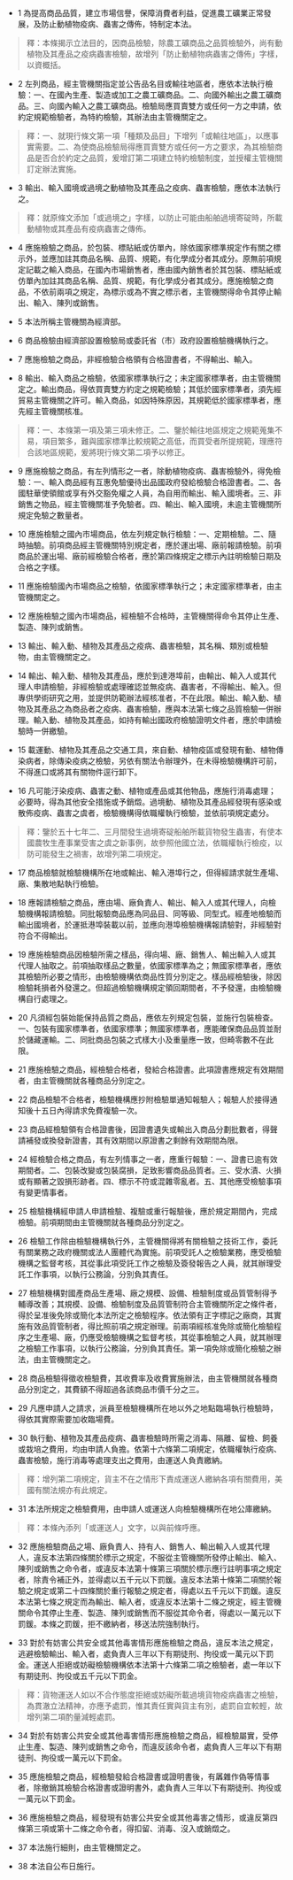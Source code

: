 * 1 為提高商品品質，建立市場信譽，保障消費者利益，促進農工礦業正常發展，及防止動植物疫病、蟲害之傳佈，特制定本法。

> 釋：本條揭示立法目的，因商品檢驗，除農工礦商品之品質檢驗外，尚有動植物及其產品之疫病蟲害檢驗，故增列「防止動植物病蟲害之傳佈」字樣，以資概括。

* 2 左列商品，經主管機關指定並公告品名目或輸往地區者，應依本法執行檢驗：一、在國內生產、製造或加工之農工礦商品。二、向國外輸出之農工礦商品。三、向國內輸入之農工礦商品。檢驗局應買賣雙方或任何一方之申請，依約定規範檢驗者，為特約檢驗，其辦法由主管機關定之。

> 釋：一、就現行條文第一項「種類及品目」下增列「或輸往地區」，以應事實需要。二、為使商品檢驗局得應買賣雙方或任何一方之要求，為其檢驗商品是否合於約定之品質，爰增訂第二項建立特約檢驗制度，並授權主管機關訂定辦法實施。

* 3 輸出、輸入國境或過境之動植物及其產品之疫病、蟲害檢驗，應依本法執行之。

> 釋：就原條文添加「或過境之」字樣，以防止可能由船舶過境寄碇時，所載動植物或其產品有疫病蟲害之傳佈。

* 4 應施檢驗之商品，於包裝、標貼紙或仿單內，除依國家標準規定作有關之標示外，並應加註其商品名稱、品質、規範，有化學成分者其成分。原無前項規定記載之輸入商品，在國內市場銷售者，應由國內銷售者於其包裝、標貼紙或仿單內加註其商品名稱、品質、規範，有化學成分者其成分。應施檢驗之商品，不依前兩項之規定，為標示或為不實之標示者，主管機關得命令其停止輸出、輸入、陳列或銷售。

* 5 本法所稱主管機關為經濟部。

* 6 商品檢驗由經濟部設置檢驗局或委託省（市）政府設置檢驗機構執行之。

* 7 應施檢驗之商品，非經檢驗合格領有合格證書者，不得輸出、輸入。

* 8 輸出、輸入商品之檢驗，依國家標準執行之；未定國家標準者，由主管機關定之。輸出商品，得依買賣雙方約定之規範檢驗；其低於國家標準者，須先經貿易主管機關之許可。輸入商品，如因特殊原因，其規範低於國家標準者，應先經主管機關核准。

> 釋：一、本條第一項及第三項未修正。二、鑒於輸往地區規定之規範蒐集不易，項目繁多，難與國家標準比較規範之高低，而買受者所提規範，理應符合該地區規範，爰將現行條文第二項予以修正。

* 9 應施檢驗之商品，有左列情形之一者，除動植物疫病、蟲害檢驗外，得免檢驗：一、輸入商品經有互惠免驗優待出品國政府發給檢驗合格證書者。二、各國駐華使領館或享有外交豁免權之人員，為自用而輸出、輸入國境者。三、非銷售之物品，經主管機關准予免驗者。四、輸出、輸入國境，未逾主管機關所規定免驗之數量者。

* 10 應施檢驗之國內市場商品，依左列規定執行檢驗：一、定期檢驗。二、隨時抽驗。前項商品經主管機關特別規定者，應於運出場、廠前報請檢驗。前項商品於運出場、廠前經檢驗合格者，應於第四條規定之標示內註明檢驗日期及合格之字樣。

* 11 應施檢驗國內市場商品之檢驗，依國家標準執行之；未定國家標準者，由主管機關定之。

* 12 應施檢驗之國內市場商品，經檢驗不合格時，主管機關得命令其停止生產、製造、陳列或銷售。

* 13 輸出、輸入動、植物及其產品之疫病、蟲害檢驗，其名稱、類別或檢驗物，由主管機關定之。

* 14 輸出、輸入動、植物及其產品，應於到達港埠前，由輸出、輸入人或其代理人申請檢驗，非經檢驗或處理確認並無疫病、蟲害者，不得輸出、輸入。但專供學術研究之用，並提供防範辦法經核准者，不在此限。輸出、輸入動、植物及其產品之為商品者之疫病、蟲害檢驗，應與本法第七條之品質檢驗一併辦理。輸入動、植物及其產品，如持有輸出國政府檢驗證明文件者，應於申請檢驗時一併繳驗。

* 15 載運動、植物及其產品之交通工具，來自動、植物疫區或發現有動、植物傳染病者，除傳染疫病之檢驗，另依有關法令辦理外，在未得檢驗機構許可前，不得進口或將其有關物件逕行卸下。

* 16 凡可能汙染疫病、蟲害之動、植物或產品或其他物品，應施行消毒處理；必要時，得為其他安全措施或予銷燬。過境動、植物及其產品經發現有感染或散佈疫病、蟲害之虞者，檢驗機構得依職權執行檢驗，並依前項規定處分。

> 釋：鑒於五十七年二、三月間發生過境寄碇船舶所載貨物發生蟲害，有使本國農牧生產事業受害之虞之新事例，故參照他國立法，依職權執行檢疫，以防可能發生之禍害，故增列第二項規定。

* 17 商品檢驗就檢驗機構所在地或輸出、輸入港埠行之，但得經請求就生產場、廠、集散地點執行檢驗。

* 18 應報請檢驗之商品，應由場、廠負責人、輸出、輸入人或其代理人，向檢驗機構報請檢驗。同批報驗商品應為同品目、同等級、同型式。經產地檢驗而輸出國境者，於運抵港埠裝載以前，並應向港埠檢驗機構報請驗對，非經驗對符合不得輸出。

* 19 應施檢驗商品因檢驗所需之樣品，得向場、廠、銷售人、輸出輸入人或其代理人抽取之。前項抽取樣品之數量，依國家標準為之；無國家標準者，應依其檢驗所必要之情形，由檢驗機構依商品性質分別定之。樣品經檢驗後，除因檢驗耗損者外發還之。但超過檢驗機構規定領回期間者，不予發還，由檢驗機構自行處理之。

* 20 凡須經包裝始能保持品質之商品，應依左列規定包裝，並施行包裝檢查。一、包裝有國家標準者，依國家標準；無國家標準者，應能確保商品品質並耐於儲藏運輸。二、同批商品包裝之式樣大小及重量應一致，但畸零數不在此限。

* 21 應施檢驗之商品，經檢驗合格者，發給合格證書。此項證書應規定有效期間者，由主管機關就各種商品分別定之。

* 22 商品檢驗不合格者，檢驗機構應抄附檢驗單通知報驗人；報驗人於接得通知後十五日內得請求免費複驗一次。

* 23 商品經檢驗領有合格證書後，因證書遺失或輸出入商品分劃批數者，得聲請補發或換發新證書，其有效期間以原證書之剩餘有效期間為限。

* 24 經檢驗合格之商品，有左列情事之一者，應重行報驗：一、證書已逾有效期間者。二、包裝改變或包裝腐損，足致影響商品品質者。三、受水漬、火損或有顯著之毀損形跡者。四、標示不符或混雜零亂者。五、其他應受檢驗事項有變更情事者。

* 25 檢驗機構經申請人申請檢驗、複驗或重行報驗後，應於規定期間內，完成檢驗。前項期間由主管機關就各種商品分別定之。

* 26 檢驗工作除由檢驗機構執行外，主管機關得將有關檢驗之技術工作，委託有關業務之政府機關或法人團體代為實施。前項受託人之檢驗業務，應受檢驗機構之監督考核，其從事此項受託工作之檢驗及簽發報告之人員，就其辦理受託工作事項，以執行公務論，分別負其責任。

* 27 檢驗機構對國產商品生產場、廠之規模、設備、檢驗制度或品質管制得予輔導改善；其規模、設備、檢驗制度及品質管制符合主管機關所定之條件者，得於呈准後免除或簡化本法所定之檢驗程序。依法領有正字標記之廠商，其實施有效品質管制者，得比照前項之規定辦理。前兩項經核准免除或簡化檢驗程序之生產場、廠，仍應受檢驗機構之監督考核，其從事檢驗之人員，就其辦理之檢驗工作事項，以執行公務論，分別負其責任。第一項免除或簡化檢驗之辦法，由主管機關定之。

* 28 商品檢驗得徵收檢驗費，其收費率及收費實施辦法，由主管機關就各種商品分別定之，其費額不得超過各該商品市價千分之三。

* 29 凡應申請人之請求，派員至檢驗機構所在地以外之地點臨場執行檢驗時，得依其實際需要加收臨場費。

* 30 執行動、植物及其產品疫病、蟲害檢驗時所需之消毒、隔離、留檢、飼養或栽培之費用，均由申請人負擔。依第十六條第二項規定，依職權執行疫病、蟲害檢驗，施行消毒等處理支出之費用，由運送人負責繳納。

> 釋：增列第二項規定，貨主不在之情形下責成運送人繳納各項有關費用，美國有關法規亦有此規定。

* 31 本法所規定之檢驗費用，由申請人或運送人向檢驗機構所在地公庫繳納。

> 釋：本條內添列「或運送人」文字，以與前條呼應。

* 32 應施檢驗商品之場、廠負責人、持有人、銷售人、輸出輸入人或其代理人，違反本法第四條關於標示之規定，不服從主管機關所發停止輸出、輸入、陳列或銷售之命令者，或違反本法第十條第三項關於標示應行註明事項之規定者，除責令補正外，並得處以五千元以下罰鍰。違反本法第十條第二項關於報驗之規定或第二十四條關於重行報驗之規定者，得處以五千元以下罰鍰。違反本法第七條之規定而為輸出、輸入者，或違反本法第十二條之規定，經主管機關命令其停止生產、製造、陳列或銷售而不服從其命令者，得處以一萬元以下罰鍰。本條之罰鍰，拒不繳納者，移送法院強制執行。

* 33 對於有妨害公共安全或其他毒害情形應施檢驗之商品，違反本法之規定，逃避檢驗輸出、輸入者，處負責人三年以下有期徒刑、拘役或一萬元以下罰金。運送人拒絕或妨礙檢驗機構依本法第十六條第二項之檢驗者，處一年以下有期徒刑、拘役或五千元以下罰金。

> 釋：貨物運送人如以不合作態度拒絕或妨礙所載過境貨物疫病蟲害之檢驗，為貫澈立法精神，亦應予處罰，惟其責任實與貨主有別，處罰自宜較輕，故增列第二項酌量減輕處罰。

* 34 對於有妨害公共安全或其他毒害情形應施檢驗之商品，經檢驗屬實，受停止生產、製造、陳列或銷售之命令，而違反該命令者，處負責人三年以下有期徒刑、拘役或一萬元以下罰金。

* 35 應施檢驗之商品，經檢驗發給合格證書或證明書後，有羼雜作偽等情事者，除撤銷其檢驗合格證書或證明書外，處負責人三年以下有期徒刑、拘役或一萬元以下罰金。

* 36 應施檢驗之商品，經發現有妨害公共安全或其他毒害之情形，或違反第四條第三項或第十二條之命令者，得扣留、消毒、沒入或銷燬之。

* 37 本法施行細則，由主管機關定之。

* 38 本法自公布日施行。

